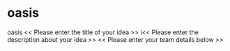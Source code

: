 # oasis

oasis
<< Please enter the title of your idea >>
i<< Please enter the description about your idea >>
<< Please enter your team details below >> 
